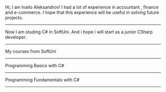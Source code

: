 Hi, I am Ivailo Aleksandrov! I had a lot of experience in accountant , finance and e-commerce. 
I hope that this experience will be useful in solving future projects.
- - - - - - - - - - - - - - - - - - - - - - - - - - - - - - - - - - -
Now I am studing C# in SoftUni. And i hope i will start as a junior CSharp developer.
- - - - - - - - - - - - - - - - - - - - - - - - - - - - - - - - - - - - - - - - - - - 
My courses from SoftUni
- - - - - - - - - - - -
Programming Basics with C#
- - - - - - - - - - - - - - - - 
Programming Fundamentals with C#
- - - - - - - - - - - - - - - - -
